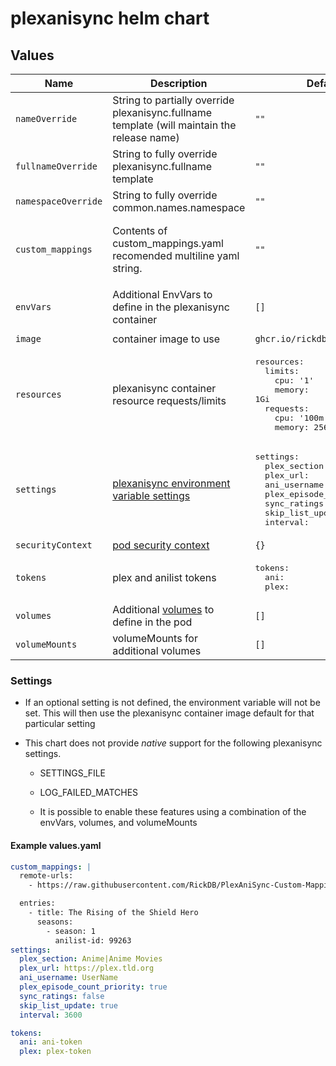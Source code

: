 # plexanisync helm chart

## Values

| Name                | Description                                                                                                                             | Default Value                                                                                                                                                                                                                                                                        | Example                                                                                                                                                                                                                                                                                                                                                                      |
|---------------------|-----------------------------------------------------------------------------------------------------------------------------------------|--------------------------------------------------------------------------------------------------------------------------------------------------------------------------------------------------------------------------------------------------------------------------------------|------------------------------------------------------------------------------------------------------------------------------------------------------------------------------------------------------------------------------------------------------------------------------------------------------------------------------------------------------------------------------|
| `nameOverride`      | String to partially override plexanisync.fullname template (will maintain the release name)                                             | `""`                                                                                                                                                                                                                                                                                 |                                                                                                                                                                                                                                                                                                                                                                              |
| `fullnameOverride`  | String to fully override plexanisync.fullname template                                                                                  | `""`                                                                                                                                                                                                                                                                                 |                                                                                                                                                                                                                                                                                                                                                                              |
| `namespaceOverride` | String to fully override common.names.namespace                                                                                         | `""`                                                                                                                                                                                                                                                                                 |                                                                                                                                                                                                                                                                                                                                                                              |
| `custom_mappings`   | Contents of custom_mappings.yaml recomended multiline yaml string.                                                                      | `""`                                                                                                                                                                                                                                                                                 | <pre>custom_mappings: \|<br>&nbsp;&nbsp;&nbsp;&nbsp;remote-urls:<br>&nbsp;&nbsp;&nbsp;&nbsp;&nbsp;&nbsp;&nbsp;&nbsp;- https://raw.githubusercontent.com/RickDB/PlexAniSync-Custom-Mappings/main/series-tvdb.en.yaml<br>&nbsp;&nbsp;&nbsp;&nbsp;&nbsp;&nbsp;&nbsp;&nbsp;- https://raw.githubusercontent.com/RickDB/PlexAniSync-Custom-Mappings/main/movies-tmdb.en.yaml</pre> |
| `envVars`           | Additional EnvVars to define in the plexanisync container                                                                               | `[]`                                                                                                                                                                                                                                                                                 | <pre>EnvVars:<br>&nbsp;&nbsp;- name: KEY<br>&nbsp;&nbsp;&nbsp;&nbsp;value: "VALUE"</pre>                                                                                                                                                                                                                                                                                     |
| `image`             | container image to use                                                                                                                  | `ghcr.io/rickdb/plexanisync:latest`                                                                                                                                                                                                                                                  |                                                                                                                                                                                                                                                                                                                                                                              |
| `resources`         | plexanisync container resource requests/limits                                                                                          | <pre>resources:<br>&nbsp;&nbsp;limits:<br>&nbsp;&nbsp;&nbsp;&nbsp;cpu: '1'<br>&nbsp;&nbsp;&nbsp;&nbsp;memory: 1Gi<br>&nbsp;&nbsp;requests:<br>&nbsp;&nbsp;&nbsp;&nbsp;cpu: '100m'<br>&nbsp;&nbsp;&nbsp;&nbsp;memory: 256Mi                                                           |                                                                                                                                                                                                                                                                                                                                                                              |
| `settings`          | [plexanisync environment variable settings](https://github.com/RickDB/PlexAniSync/tree/master/Docker/PlexAniSync#environment-variables) | <pre>settings:<br>&nbsp;&nbsp;plex_section:&nbsp;Anime\|Anime&nbsp;Movies<br>&nbsp;&nbsp;plex_url:<br>&nbsp;&nbsp;ani_username:<br>&nbsp;&nbsp;plex_episode_count_priority:<br>&nbsp;&nbsp;sync_ratings:<br>&nbsp;&nbsp;skip_list_update:&nbsp;&nbsp;<br>&nbsp;&nbsp;interval:</pre> | <pre>settings:<br>&nbsp;&nbsp;plex_section:&nbsp;Anime\|Anime&nbsp;Movies<br>&nbsp;&nbsp;plex_url:&nbsp;https://plex.tld.org<br>&nbsp;&nbsp;ani_username:&nbsp;username<br>&nbsp;&nbsp;plex_episode_count_priority:&nbsp;true<br>&nbsp;&nbsp;sync_ratings:&nbsp;false<br>&nbsp;&nbsp;skip_list_update:&nbsp;true<br>&nbsp;&nbsp;interval:&nbsp;3600</pre>                    |
| `securityContext`   | [pod security context](https://kubernetes.io/docs/reference/generated/kubernetes-api/v1.29/#securitycontext-v1-core)                    | `{}`                                                                                                                                                                                                                                                                                 |                                                                                                                                                                                                                                                                                                                                                                              |
| `tokens`            | plex and anilist tokens                                                                                                                 | <pre>tokens:<br>&nbsp;&nbsp;ani:<br>&nbsp;&nbsp;plex:</pre>                                                                                                                                                                                                                          | <pre>tokens:<br>&nbsp;&nbsp;ani: ani-token<br>&nbsp;&nbsp;plex: plex-token</pre>                                                                                                                                                                                                                                                                                             |
| `volumes`           | Additional [volumes](https://kubernetes.io/docs/concepts/storage/volumes/) to define in the pod                                         | `[]`                                                                                                                                                                                                                                                                                 |                                                                                                                                                                                                                                                                                                                                                                              |
| `volumeMounts`      | volumeMounts for additional volumes                                                                                                     | `[]`                                                                                                                                                                                                                                                                                 |                                                                                                                                                                                                                                                                                                                                                                              |

### Settings

* If an optional setting is not defined, the environment variable will not be set. This will then use the plexanisync container image default for that particular setting

* This chart does not provide *native* support for the following plexanisync settings.
  * SETTINGS_FILE
  * LOG_FAILED_MATCHES

  * It is possible to enable these features using a combination of the envVars, volumes, and volumeMounts

#### Example values.yaml

```yaml
custom_mappings: |
  remote-urls:
    - https://raw.githubusercontent.com/RickDB/PlexAniSync-Custom-Mappings/main/series-tvdb.en.yaml

  entries:
    - title: The Rising of the Shield Hero
      seasons:
        - season: 1
          anilist-id: 99263
settings:
  plex_section: Anime|Anime Movies
  plex_url: https://plex.tld.org
  ani_username: UserName
  plex_episode_count_priority: true
  sync_ratings: false
  skip_list_update: true
  interval: 3600

tokens:
  ani: ani-token
  plex: plex-token

```
